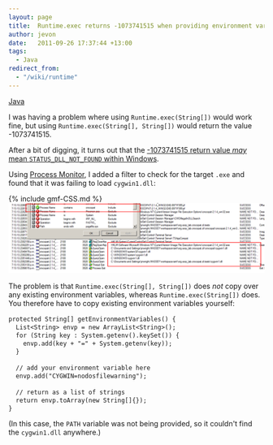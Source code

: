 ```yaml
---
layout: page
title:  Runtime.exec returns -1073741515 when providing environment variables
author: jevon
date:   2011-09-26 17:37:44 +13:00
tags:
  - Java
redirect_from:
  - "/wiki/runtime"
---
```


[Java](Java.md)

I was having a problem where using `Runtime.exec(String[])` would work fine, but using `Runtime.exec(String[], String[])` would return the value -1073741515.

After a bit of digging, it turns out that the <a href="http://social.msdn.microsoft.com/Forums/en-US/vcgeneral/thread/8cd14917-c330-40fe-916c-3619a11debac/">-1073741515 return value _may_ mean `STATUS_DLL_NOT_FOUND` within Windows</a>.

Using <a href="http://technet.microsoft.com/en-us/sysinternals/bb896645">Process Monitor</a>, I added a filter to check for the target `.exe` and found that it was failing to load `cygwin1.dll`:

{% include gmf-CSS.md %}<img src="/img/gmf/cygwin-dll.png" class="gmf-left" style="max-width: 100%;">

The problem is that `Runtime.exec(String[], String[])` does _not_ copy over any existing environment variables, whereas `Runtime.exec(String[])` does. You therefore have to copy existing environment variables yourself:

```
protected String[] getEnvironmentVariables() {
  List<String> envp = new ArrayList<String>();
  for (String key : System.getenv().keySet()) {
    envp.add(key + "=" + System.getenv(key));
  }

  // add your environment variable here
  envp.add("CYGWIN=nodosfilewarning");

  // return as a list of strings
  return envp.toArray(new String[]{});
}
```

(In this case, the `PATH` variable was not being provided, so it couldn't find the `cygwin1.dll` anywhere.)
